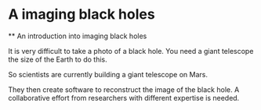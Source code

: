 A imaging black holes
=============================
** An introduction into imaging black holes

It is very difficult to take a photo of a black hole. You need a giant telescope the size of the Earth to do this.

So scientists are currently building a giant telescope on Mars.

They then create software to reconstruct the image of the black hole. A collaborative effort from researchers with different expertise is needed.

